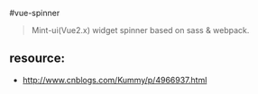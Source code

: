 #vue-spinner
> Mint-ui(Vue2.x) widget spinner based on sass &amp; webpack.


## resource:
+ http://www.cnblogs.com/Kummy/p/4966937.html
